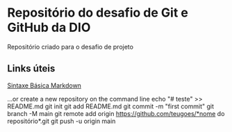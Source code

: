 # Repositório do desafio de Git e GitHub da DIO
Repositório criado para o desafio de projeto

## Links úteis
[Sintaxe Básica Markdown](https://www.markdownguide.org/basic-syntax/)


…or create a new repository on the command line
echo "# teste" >> README.md
git init
git add README.md
git commit -m "first commit"
git branch -M main
git remote add origin https://github.com/teugoes/*nome do repositório*.git
git push -u origin main
